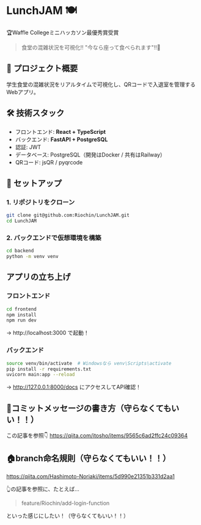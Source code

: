 # LunchJAM 🍽️
🏆Waffle Collegeミニハッカソン最優秀賞受賞
> 食堂の混雑状況を可視化‼️
> "今なら座って食べられます"!!💫

## 🎯 プロジェクト概要
学生食堂の混雑状況をリアルタイムで可視化し、QRコードで入退室を管理するWebアプリ。

## 🛠 技術スタック
- フロントエンド: **React + TypeScript**
- バックエンド: **FastAPI + PostgreSQL**
- 認証: JWT
- データベース: PostgreSQL（開発はDocker / 共有はRailway）
- QRコード: jsQR / pyqrcode

## 🚀 セットアップ
### 1. リポジトリをクローン
```sh
git clone git@github.com:Riochin/LunchJAM.git
cd LunchJAM
```

### 2. バックエンドで仮想環境を構築
```sh
cd backend
python -m venv venv
```

## アプリの立ち上げ
### フロントエンド
```sh
cd frontend
npm install
npm run dev
```
→ http://localhost:3000 で起動！

### バックエンド
```sh
source venv/bin/activate  # Windowsなら venv\Scripts\activate
pip install -r requirements.txt
uvicorn main:app --reload
```
→ http://127.0.0.1:8000/docs にアクセスしてAPI確認！

## 📝コミットメッセージの書き方（守らなくてもいい！！）
この記事を参照👇
https://qiita.com/itosho/items/9565c6ad2ffc24c09364

## 🏠branch命名規則（守らなくてもいい！！）
https://qiita.com/Hashimoto-Noriaki/items/5d990e21351b331d2aa1

👆の記事を参照に、たとえば...

> feature/Riochin/add-login-function

といった感じにしたい！（守らなくてもいい！！）
